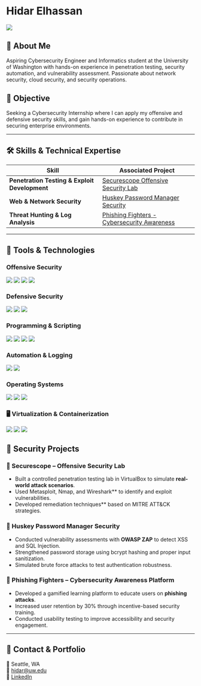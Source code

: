 # Hidar Elhassan
<a href="https://linkedin.com/in/hidar-elhassan">
    <img src="https://img.shields.io/badge/-LinkedIn-0072b1?&style=for-the-badge&logo=linkedin&logoColor=white" />
</a>

## 🔹 About Me  
Aspiring Cybersecurity Engineer and Informatics student at the University of Washington with hands-on experience in penetration testing, security automation, and vulnerability assessment. Passionate about network security, cloud security, and security operations.

## 🎯 Objective  
Seeking a Cybersecurity Internship where I can apply my offensive and defensive security skills, and gain hands-on experience to contribute in securing enterprise environments.

---

## 🛠 Skills & Technical Expertise  

| **Skill**                                      | **Associated Project**                      |
|-----------------------------------------------|--------------------------------------------|
| **Penetration Testing & Exploit Development** | [Securescope Offensive Security Lab](#) |
| **Web & Network Security**                   | [Huskey Password Manager Security](#) |
| **Threat Hunting & Log Analysis**            | [Phishing Fighters - Cybersecurity Awareness](#) |

---

## 🔧 Tools & Technologies  

### **Offensive Security**
<div>
    <img src="https://img.shields.io/badge/-Kali_Linux-557C94?&style=for-the-badge&logo=KaliLinux&logoColor=white" />
    <img src="https://img.shields.io/badge/-Nmap-004170?&style=for-the-badge&logo=Nmap&logoColor=white" />
    <img src="https://img.shields.io/badge/-Metasploit-000000?&style=for-the-badge&logo=Metasploit&logoColor=white" />
    </a>
    <a href="https://attack.mitre.org/">
        <img src="https://img.shields.io/badge/-MITRE_ATT&CK-AB2328?&style=for-the-badge&logo=MITRE&logoColor=white" />
    </a>
</div>

### **Defensive Security**
<div>
    <img src="https://img.shields.io/badge/-Wireshark-1679A7?&style=for-the-badge&logo=Wireshark&logoColor=white" />
    <img src="https://img.shields.io/badge/-SSL_Security-0A66C2?&style=for-the-badge&logo=Let'sEncrypt&logoColor=white" />
    <img src="https://img.shields.io/badge/-NIST_Cybersecurity_Framework-002868?&style=for-the-badge&logo=NIST&logoColor=white" />
</div>

### **Programming & Scripting**
<div>
    <img src="https://img.shields.io/badge/-Python-3776AB?&style=for-the-badge&logo=Python&logoColor=white" />
    <img src="https://img.shields.io/badge/-Java-007396?&style=for-the-badge&logo=Java&logoColor=white" />
    <img src="https://img.shields.io/badge/-SQL-4479A1?&style=for-the-badge&logo=MySQL&logoColor=white" />
    <img src="https://img.shields.io/badge/-Bash-121011?&style=for-the-badge&logo=GNUBash&logoColor=white" />
</div>

### **Automation & Logging**
<div>
    <img src="https://img.shields.io/badge/-Selenium-43B02A?&style=for-the-badge&logo=Selenium&logoColor=white" />
    <img src="https://img.shields.io/badge/-Loggly-FF8000?&style=for-the-badge&logo=SolarWinds&logoColor=white" />
</div>

### **Operating Systems**
<div>
    <img src="https://img.shields.io/badge/-Ubuntu_Linux-E95420?&style=for-the-badge&logo=Ubuntu&logoColor=white" />
    <img src="https://img.shields.io/badge/-MacOS-000000?&style=for-the-badge&logo=Apple&logoColor=white" />
    <img src="https://img.shields.io/badge/-Windows-0078D6?&style=for-the-badge&logo=Windows&logoColor=white" />
</div>

### 🖥️ Virtualization & Containerization  
<div>
    <img src="https://img.shields.io/badge/-Docker-2496ED?&style=for-the-badge&logo=Docker&logoColor=white" />
    <img src="https://img.shields.io/badge/-VirtualBox-183A61?&style=for-the-badge&logo=VirtualBox&logoColor=white" />
    <img src="https://img.shields.io/badge/-UTM-000000?&style=for-the-badge&logo=UTM&logoColor=white" />
</div>



## 🔬 Security Projects  

### **🔹 Securescope – Offensive Security Lab**
- Built a controlled penetration testing lab in VirtualBox to simulate **real-world attack scenarios**.
- Used Metasploit, Nmap, and Wireshark** to identify and exploit vulnerabilities.
- Developed remediation techniques** based on MITRE ATT&CK strategies.

### **🔹 Huskey Password Manager Security**
- Conducted vulnerability assessments with **OWASP ZAP** to detect XSS and SQL Injection.
- Strengthened password storage using bcrypt hashing and proper input sanitization.
- Simulated brute force attacks to test authentication robustness.

### **🔹 Phishing Fighters – Cybersecurity Awareness Platform**
- Developed a gamified learning platform to educate users on **phishing attacks**.
- Increased user retention by 30% through incentive-based security training.
- Conducted usability testing to improve accessibility and security engagement.

---

## 🎯 Contact & Portfolio  
📍 Seattle, WA  
📧 hidar@uw.edu  
🔗 [LinkedIn](https://linkedin.com/in/hidar-elhassan)  
